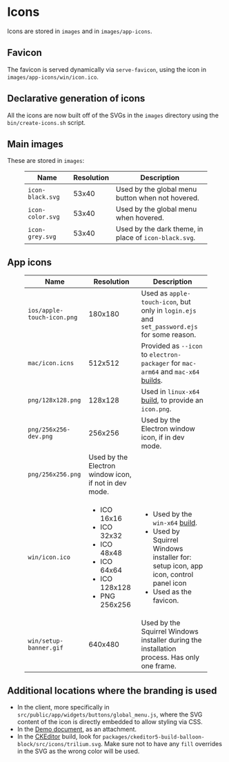 # Icons
Icons are stored in `images` and in `images/app-icons`.

## Favicon

The favicon is served dynamically via `serve-favicon`, using the icon in `images/app-icons/win/icon.ico`.

## Declarative generation of icons

All the icons are now built off of the SVGs in the `images` directory using the `bin/create-icons.sh` script.

## Main images

These are stored in `images`:

<figure class="table"><table><thead><tr><th>Name</th><th>Resolution</th><th>Description</th></tr></thead><tbody><tr><td><code>icon-black.svg</code></td><td>53x40</td><td>Used by the global menu button when not hovered.</td></tr><tr><td><code>icon-color.svg</code></td><td>53x40</td><td>Used by the global menu when hovered.</td></tr><tr><td><code>icon-grey.svg</code></td><td>53x40</td><td>Used by the dark theme, in place of <code>icon-black.svg</code>.</td></tr></tbody></table></figure>

## App icons

<figure class="table"><table><thead><tr><th>Name</th><th>Resolution</th><th>Description</th></tr></thead><tbody><tr><td><code>ios/apple-touch-icon.png</code></td><td>180x180</td><td>Used as <code>apple-touch-icon</code>, but only in <code>login.ejs</code> and <code>set_password.ejs</code> for some reason.</td></tr><tr><td><code>mac/icon.icns</code></td><td>512x512</td><td>Provided as <code>--icon</code> to <code>electron-packager</code> for <code>mac-arm64</code> and <code>mac-x64</code> <a href="../Building%20and%20deployment/Build%20deliveries%20locally.md">builds</a>.</td></tr><tr><td><code>png/128x128.png</code></td><td>128x128</td><td>Used in <code>linux-x64</code> <a href="../Building%20and%20deployment/Build%20deliveries%20locally.md">build</a>, to provide an <code>icon.png</code>.</td></tr><tr><td><code>png/256x256-dev.png</code></td><td>256x256</td><td>Used by the Electron window icon, if in dev mode.</td></tr><tr><td><code>png/256x256.png</code></td><td>Used by the Electron window icon, if not in dev mode.</td></tr><tr><td><code>win/icon.ico</code></td><td><ul><li>ICO 16x16</li><li>ICO 32x32</li><li>ICO 48x48</li><li>ICO 64x64</li><li>ICO 128x128</li><li>PNG 256x256</li></ul></td><td><ul><li>Used by the <code>win-x64</code> <a href="../Building%20and%20deployment/Build%20deliveries%20locally.md">build</a>.</li><li>Used by Squirrel Windows installer for: setup icon, app icon, control panel icon</li><li>Used as the favicon.</li></ul></td></tr><tr><td><code>win/setup-banner.gif</code></td><td>640x480</td><td>Used by the Squirrel Windows installer during the installation process. Has only one frame.</td></tr></tbody></table></figure>

## Additional locations where the branding is used

*   In the client, more specifically in `src/public/app/widgets/buttons/global_menu.js`, where the SVG content of the icon is directly embedded to allow styling via CSS.
*   In the <a class="reference-link" href="Demo%20document.md">Demo document</a>, as an attachment.
*   In the <a class="reference-link" href="#root/OeKBfN6JbMIq/MF99QFRe1gVy/xkj1bqW7zJwQ/t6mT72MfEzb2">CKEditor</a> build, look for `packages/ckeditor5-build-balloon-block/src/icons/trilium.svg`. Make sure not to have any `fill` overrides in the SVG as the wrong color will be used.